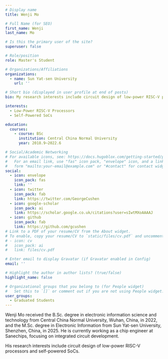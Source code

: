 ```yaml
---
# Display name
title: Wenji Mo

# Full Name (for SEO)
first_name: Wenji
last_name: Mo

# Is this the primary user of the site?
superuser: false

# Role/position
role: Master's Student

# Organizations/Affiliations
organizations:
  - name: Sun Yat-sen University
    url: ''

# Short bio (displayed in user profile at end of posts)
bio: My research interests include circuit design of low-power RISC-V processors and self-powered SoCs.

interests:
  - Low-Power RISC-V Processors
  - Self-Powered SoCs

education:
  courses:
    - course: BSc
      institution: Central China Normal University
      year: 2018.9~2022.6

# Social/Academic Networking
# For available icons, see: https://docs.hugoblox.com/getting-started/page-builder/#icons
#   For an email link, use "fas" icon pack, "envelope" icon, and a link in the
#   form "mailto:your-email@example.com" or "#contact" for contact widget.
social:
  - icon: envelope
    icon_pack: fas
    link: ''
  - icon: twitter
    icon_pack: fab
    link: https://twitter.com/GeorgeCushen
  - icon: google-scholar
    icon_pack: ai
    link: https://scholar.google.co.uk/citations?user=sIwtMXoAAAAJ
  - icon: github
    icon_pack: fab
    link: https://github.com/gcushen
# Link to a PDF of your resume/CV from the About widget.
# To enable, copy your resume/CV to `static/files/cv.pdf` and uncomment the lines below.
# - icon: cv
#   icon_pack: ai
#   link: files/cv.pdf

# Enter email to display Gravatar (if Gravatar enabled in Config)
email: ''

# Highlight the author in author lists? (true/false)
highlight_name: false

# Organizational groups that you belong to (for People widget)
#   Set this to `[]` or comment out if you are not using People widget.
user_groups:
  - Graduated Students
---
```


Wenji Mo received the B.Sc. degree in electronic information science and technology from Central China Normal University, Wuhan, China, in 2022, and the M.Sc. degree in Electronic Information from Sun Yat-sen University, Shenzhen, China, in 2025. He is currently working as a chip engineer at Sanechips, focusing on integrated circuit development.

His research interests include circuit design of low-power RISC-V processors and self-powered SoCs.
